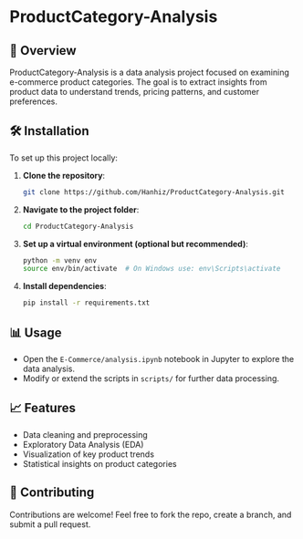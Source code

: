 # ProductCategory-Analysis

## 📌 Overview
ProductCategory-Analysis is a data analysis project focused on examining e-commerce product categories. The goal is to extract insights from product data to understand trends, pricing patterns, and customer preferences.

## 🛠 Installation
To set up this project locally:
1. **Clone the repository**:
   ```bash
   git clone https://github.com/Hanhiz/ProductCategory-Analysis.git
   ```
2. **Navigate to the project folder**:
   ```bash
   cd ProductCategory-Analysis
   ```
3. **Set up a virtual environment (optional but recommended)**:
   ```bash
   python -m venv env
   source env/bin/activate  # On Windows use: env\Scripts\activate
   ```
4. **Install dependencies**:
   ```bash
   pip install -r requirements.txt
   ```

## 📊 Usage
- Open the `E-Commerce/analysis.ipynb` notebook in Jupyter to explore the data analysis.
- Modify or extend the scripts in `scripts/` for further data processing.

## 📈 Features
- Data cleaning and preprocessing
- Exploratory Data Analysis (EDA)
- Visualization of key product trends
- Statistical insights on product categories

## 🚀 Contributing
Contributions are welcome! Feel free to fork the repo, create a branch, and submit a pull request.
